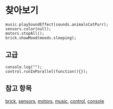 # 찾아보기

```namespaces
music.playSoundEffect(sounds.animalsCatPurr);
sensors.color(null);
motors.stopAll();
brick.showMood(moods.sleeping);
```

## 고급

```namespaces
console.log("");
control.runInParallel(function(){});
```

## 참고 항목

[brick](/reference/brick), [sensors](/reference/sensors), [motors](/reference/motors), [music](/reference/music), [control](/reference/control), [console](/reference/console)